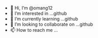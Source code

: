 - 👋 Hi, I’m @omang12
- 👀 I’m interested in ...github
- 🌱 I’m currently learning ...github
- 💞️ I’m looking to collaborate on ...github
- 📫 How to reach me ...

<!---
omang12/omang12 is a ✨ special ✨ repository because its `README.md` (this file) appears on your GitHub profile.
You can click the Preview link to take a look at your changes.
--->
